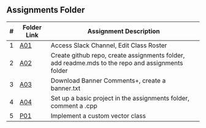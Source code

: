##  Assignments Folder

|   #   | Folder Link | Assignment Description |
| :---: | ----------- | ---------------------- |
|   1   | [A01](https://github.com/Majestic-Joker/2143-OOP-Beaty/tree/main/Assignments/A01) | Access Slack Channel, Edit Class Roster |
|   2   | [A02](https://github.com/Majestic-Joker/2143-OOP-Beaty/tree/main/Assignments/A02) | Create github repo, create assignments folder, add readme.mds to the repo and assignments folder |
|   3   | [A03](https://github.com/Majestic-Joker/2143-OOP-Beaty/tree/main/Assignments/A03) | Download Banner Comments+, create a banner.txt |
|   4   | [A04](https://github.com/Majestic-Joker/2143-OOP-Beaty/tree/main/Assignments/A04) | Set up a basic project in the assignments folder, comment a .cpp |
|   5   | [P01](./P01) | Implement a custom vector class |